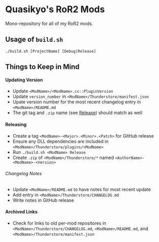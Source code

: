 # Quasikyo's RoR2 Mods
Mono-repository for all of my RoR2 mods.

## Usage of `build.sh`
```
./build.sh [ProjectName] [Debug|Release]
```

## Things to Keep in Mind

#### Updating Version
- Update `<ModName>/<ModName>.cs::PluginVersion`
- Update `version_number` in `<ModName>/Thunderstore/manifest.json`
- Upate version number for the most recent changelog entry in `<ModName>/README.md`
- The git tag and `.zip` name (see [Release](#releasing)) should match as well

#### Releasing
- Create a tag `<ModName>-<Major>.<Minor>.<Patch>` for GitHub release
- Ensure any DLL dependencies are included in `<ModName>/Thunderstore/plugins/<ModName>`
- Run `./build.sh <ModName> Release`
- Create `.zip` of `<ModName>/Thunderstore/*` named `<AuthorName>-<ModName>-<Version>`

###### Changelog Notes
- Update `<ModName>/README.md` to have notes for most recent update
- Add entry in `<ModName>/Thunderstore/CHANGELOG.md`
- Write notes in GitHub release

#### Archived Links
- Check for links to old per-mod repositores in `<ModName>/Thunderstore/CHANGELOG.md`, `<ModName>/README.md`, and `<ModName>/Thunderstore/manifest.json`
